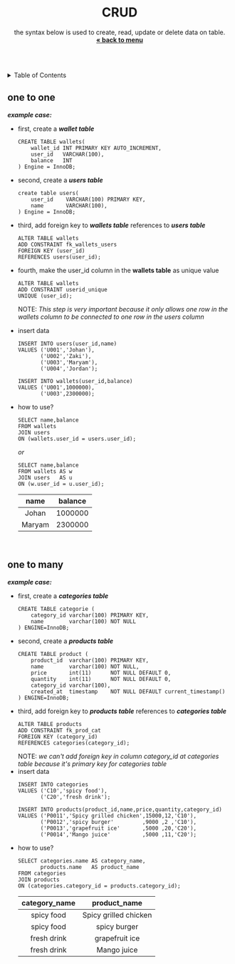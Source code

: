 
<p align="center">
    <h1 align="center">CRUD</h1>
    <p align="center">
        the syntax below is used to create, read, update or delete data on table.<br />
        <a href="../README.md"><strong>« back to menu</strong></a>
    </p>
    <br />
    <br />
</p>

<details close="close">
  <summary>Table of Contents</summary>
  <ul>
    <li><a href="#one-to-one">one to one</a></li>
    <li><a href="#one-to-many">one to many</a></li>
    <li><a href="#many-to-many">many to many</a></li>
  </ul>
</details>

## one to one
***example case:***
* first, create a ***wallet table***
    ```
    CREATE TABLE wallets(
        wallet_id INT PRIMARY KEY AUTO_INCREMENT,
        user_id   VARCHAR(100),
        balance   INT
    ) Engine = InnoDB;
    ```
* second, create a ***users table***
    ```
    create table users(
        user_id    VARCHAR(100) PRIMARY KEY,
        name       VARCHAR(100),
    ) Engine = InnoDB;
    ```
* third, add foreign key to ***wallets table*** references to ***users table***
    ```
    ALTER TABLE wallets 
    ADD CONSTRAINT fk_wallets_users 
    FOREIGN KEY (user_id) 
    REFERENCES users(user_id);
    ```
* fourth, make the user_id column in the **wallets table** as unique value
    ```
    ALTER TABLE wallets 
    ADD CONSTRAINT userid_unique 
    UNIQUE (user_id);
    ```
    NOTE: _This step is very important because it only allows one row in the wallets column to be connected to one row in the users column_
* insert data
    ```
    INSERT INTO users(user_id,name) 
    VALUES ('U001','Johan'),
           ('U002','Zaki'),
           ('U003','Maryam'),
           ('U004','Jordan');
    ```
    ```
    INSERT INTO wallets(user_id,balance) 
    VALUES ('U001',1000000),
           ('U003',2300000);
    ```
* how to use?
    ```
    SELECT name,balance 
    FROM wallets 
    JOIN users 
    ON (wallets.user_id = users.user_id);
    ```
    _or_
    <br/>

    ```
    SELECT name,balance 
    FROM wallets AS w 
    JOIN users   AS u 
    ON (w.user_id = u.user_id);
    ```
    | name   | balance |
    | :--: | :--: |
    | Johan  | 1000000 |
    | Maryam | 2300000 |
    <br/>

## one to many
***example case:***
* first, create a ***categories table***
    ```
    CREATE TABLE categorie (
        category_id varchar(100) PRIMARY KEY,
        name        varchar(100) NOT NULL
    ) ENGINE=InnoDB;
    ```
* second, create a ***products table***
    ```
    CREATE TABLE product (
        product_id  varchar(100) PRIMARY KEY,
        name        varchar(100) NOT NULL,
        price       int(11)      NOT NULL DEFAULT 0,
        quantity    int(11)      NOT NULL DEFAULT 0,
        category_id varchar(100),
        created_at  timestamp    NOT NULL DEFAULT current_timestamp()
    ) ENGINE=InnoDB;
    ```
* third, add foreign key to ***products table*** references to ***categories table***
    ```
    ALTER TABLE products 
    ADD CONSTRAINT fk_prod_cat 
    FOREIGN KEY (category_id) 
    REFERENCES categories(category_id);
    ```
    NOTE: *we can't add foreign key in column category_id at categories table because it's primary key for categories table*
* insert data
    ```
    INSERT INTO categories 
    VALUES ('C10','spicy food'),
           ('C20','fresh drink');
    ```
    ```
    INSERT INTO products(product_id,name,price,quantity,category_id) 
    VALUES ('P0011','Spicy grilled chicken',15000,12,'C10'),
           ('P0012','spicy burger'         ,9000 ,2 ,'C10'),
           ('P0013','grapefruit ice'       ,5000 ,20,'C20'),
           ('P0014','Mango juice'          ,5000 ,11,'C20');
    ```
* how to use?
    ```
    SELECT categories.name AS category_name,
           products.name   AS product_name 
    FROM categories 
    JOIN products 
    ON (categories.category_id = products.category_id);
    ```
    | category_name   | product_name              |
    | :--: | :--: |
    | spicy food      | Spicy grilled chicken     |
    | spicy food      | spicy burger              |
    | fresh drink     | grapefruit ice            |
    | fresh drink     | Mango juice               |

